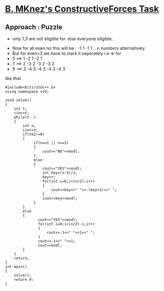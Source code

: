 # <a href="">B. MKnez's ConstructiveForces Task</a>

## Approach : Puzzle 
- only 1,3 are not eligible for.
else everyone eligible.
+ Now for all even no this will be : -1 1 -1 1 ...n numbers alternatively.
+ But for even>3 we have to mark it seperately i.e =>
for 
+ 5 ==> 1 -2 1 -2 1
+ 7 ==> 2 -3 2 -3 2 -3 2
+ 9 ==> 3 -4 3 -4 3 -4 3 -4 3

like that 

```
#include<bits/stdc++.h>
using namespace std;

void solve()
{
    int t;
    cin>>t;
    while(t--)
    {
        int n;
        cin>>n;
        if(n%2!=0)
        {
             if(n==1 || n==3)
             {
                 cout<<"NO"<<endl;
             }
             else
             {
                 cout<<"YES"<<endl;
                 int key=(n-5)/2;
                 key++;
                 for(int i=0;i<(n/2);i++)
                 {
                     cout<<key<<" "<<-(key+1)<<" ";
                 }
                 cout<<key<<endl;
             }
        }
        else
        {
               cout<<"YES"<<endl;
               for(int i=0;i<(n/2)-1;i++)
               {
                   cout<<-1<<" "<<1<<" ";
               }
               cout<<-1<<" "<<1;
               cout<<endl;
        }
    }
    return;
}
int main()
{
    solve();
    return 0;
}
```